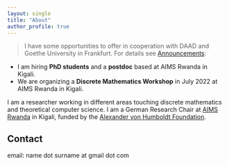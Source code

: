 ```yaml
---
layout: single
title: "About"
author_profile: true
---
```


> I have some opportunities to offer
in cooperation with DAAD and Goethe University in Frankfurt. For details see [Announcements](announcements/):
* I am hiring **PhD students** and a **postdoc** based at AIMS Rwanda in Kigali.
* We are organizing a **Discrete Mathematics Workshop** in July 2022 at AIMS Rwanda in Kigali.

I am a researcher working in different areas touching discrete mathematics and theoretical
computer science. I am a German Research Chair at [AIMS Rwanda](https://aims.ac.rw) in Kigali, funded by the
[Alexander von Humboldt Foundation](https://www.humboldt-foundation.de/en/).

## Contact
email: name dot surname at gmail dot com

